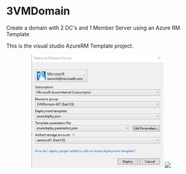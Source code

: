 # 3VMDomain
Create a domain with 2 DC's and 1 Member Server using an Azure RM Template

This is the visual studio AzureRM Template project.

<p align="center">
  <img src="./3vmdeployment.png" width="350"/>
  <img src="https://github.com/brwilkinson/3VMDomain-VS/blob/master/3vmdeployment_params.png" width="350"/>
</p>
